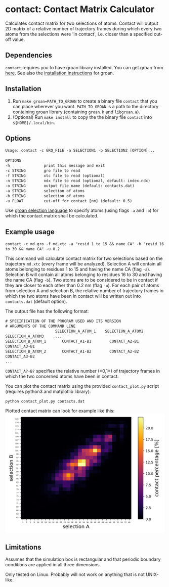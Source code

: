 # contact: Contact Matrix Calculator

Calculates contact matrix for two selections of atoms. Contact will output 2D matrix of a relative number of trajectory frames during which every two atoms from the selections were 'in contact', i.e. closer than a specified cut-off value.

## Dependencies

`contact` requires you to have groan library installed. You can get groan from [here](https://github.com/Ladme/groan). See also the [installation instructions](https://github.com/Ladme/groan#installing) for groan.

## Installation

1) Run `make groan=PATH_TO_GROAN` to create a binary file `contact` that you can place wherever you want. `PATH_TO_GROAN` is a path to the directory containing groan library (containing `groan.h` and `libgroan.a`).
2) (Optional) Run `make install` to copy the the binary file `contact` into `${HOME}/.local/bin`.

## Options

```
Usage: contact -c GRO_FILE -a SELECTION1 -b SELECTION2 [OPTION]...

OPTIONS
-h               print this message and exit
-c STRING        gro file to read
-f STRING        xtc file to read (optional)
-n STRING        ndx file to read (optional, default: index.ndx)
-o STRING        output file name (default: contacts.dat)
-a STRING        selection of atoms
-b STRING        selection of atoms
-u FLOAT         cut-off for contact [nm] (default: 0.5)
```

Use [groan selection language](https://github.com/Ladme/groan#groan-selection-language) to specify atoms (using flags `-a` and `-b`) for which the contact matrix shall be calculated.

## Example usage

```
contact -c md.gro -f md.xtc -a "resid 1 to 15 && name CA" -b "resid 16 to 30 && name CA" -u 0.2
```

This command will calculate contact matrix for two selections based on the trajectory `md.xtc` (every frame will be analyzed). Selection A will contain all atoms belonging to residues 1 to 15 and having the name CA (flag `-a`). Selection B will contain all atoms belonging to residues 16 to 30 and having the name CA (flag `-b`). Two atoms are to be considered to be in contact if they are closer to each other than 0.2 nm (flag `-u`). For each pair of atoms from selection A and selection B, the relative number of trajectory frames in which the two atoms have been in contact will be written out into `contacts.dat` (default option).

The output file has the following format:
```
# SPECIFICATION OF THE PROGRAM USED AND ITS VERSION
# ARGUMENTS OF THE COMMAND LINE
                      SELECTION_A_ATOM_1    SELECTION_A_ATOM2    SELECTION_A_ATOM3    ....
SELECTION_B_ATOM_1   	 CONTACT_A1-B1        CONTACT_A2-B1        CONTACT_A3-B1
SELECTION_B_ATOM_2       CONTACT_A1-B2        CONTACT_A2-B2        CONTACT_A3-B2
...
```

`CONTACT_A?-B?` specifies the relative number (<0,1>) of trajectory frames in which the two concerned atoms have been in contact.

You can plot the contact matrix using the provided `contact_plot.py` script (requires python3 and matplotlib library):
```
python contact_plot.py contacts.dat
```

Plotted contact matrix can look for example like this:
![An example of a plotted contact matrix](examples/contact_matrix.png)


## Limitations

Assumes that the simulation box is rectangular and that periodic boundary conditions are applied in all three dimensions.

Only tested on Linux. Probably will not work on anything that is not UNIX-like.
